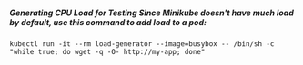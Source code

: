 <h5> Generating CPU Load for Testing Since Minikube doesn't have much load by default, use this command to add load to a pod: </h5>

```
kubectl run -it --rm load-generator --image=busybox -- /bin/sh -c "while true; do wget -q -O- http://my-app; done"
```